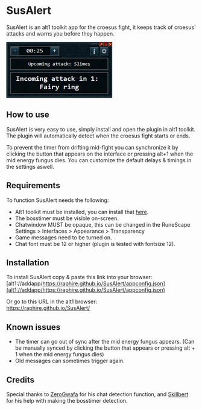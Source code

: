 # SusAlert
SusAlert is an alt1 toolkit app for the croesus fight, it keeps track of croesus' attacks and warns you before they happen.

![SusAlert-MainWindow](/assets/mainscreen.png)

## How to use
SusAlert is very easy to use, simply install and open the plugin in alt1 toolkit. The plugin will automatically detect when the croesus fight starts or ends.

To prevent the timer from drifting mid-fight you can synchronize it by clicking the button that appears on the interface or pressing alt+1 when the mid energy fungus dies. You can customize the default delays & timings in the settings aswell.

## Requirements
To function SusAlert needs the following:
- Alt1 toolkit must be installed, you can install that [here](https://runeapps.org/alt1).
- The bosstimer must be visible on-screen.
- Chatwindow MUST be opaque, this can be changed in the RuneScape Settings > 
Interfaces > Appearance > Transparency
- Game messages need to be turned on.
- Chat font must be 12 or higher (plugin is tested with fontsize 12).

## Installation
To install SusAlert copy & paste this link into your browser:<br/>
[alt1://addapp/https://raphire.github.io/SusAlert/appconfig.json](alt1://addapp/https://raphire.github.io/SusAlert/appconfig.json)

Or go to this URL in the alt1 browser:<br/>
https://raphire.github.io/SusAlert/

## Known issues
- The timer can go out of sync after the mid energy fungus appears. (Can be manually synced by clicking the button that appears or pressing alt + 1 when the mid energy fungus dies)
- Old messages can sometimes trigger again.

## Credits
Special thanks to [ZeroGwafa](https://github.com/ZeroGwafa) for his chat detection function, and [Skillbert](https://github.com/skillbert) for his help with making the bosstimer detection.